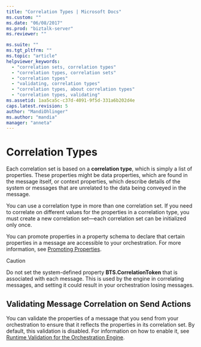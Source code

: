 ```yaml
---
title: "Correlation Types | Microsoft Docs"
ms.custom: ""
ms.date: "06/08/2017"
ms.prod: "biztalk-server"
ms.reviewer: ""

ms.suite: ""
ms.tgt_pltfrm: ""
ms.topic: "article"
helpviewer_keywords: 
  - "correlation sets, correlation types"
  - "correlation types, correlation sets"
  - "correlation types"
  - "validating, correlation types"
  - "correlation types, about correlation types"
  - "correlation types, validating"
ms.assetid: 1aa5ca5c-c37d-4091-9f5d-331a6b202d4e
caps.latest.revision: 5
author: "MandiOhlinger"
ms.author: "mandia"
manager: "anneta"
---
```

# Correlation Types
Each correlation set is based on a **correlation type**, which is simply a list of properties. These properties might be data properties, which are found in the message itself, or context properties, which describe details of the system or messages that are unrelated to the data being conveyed in the message.  
  
 You can use a correlation type in more than one correlation set. If you need to correlate on different values for the properties in a correlation type, you must create a new correlation set—each correlation set can be initialized only once.  
  
 You can promote properties in a property schema to declare that certain properties in a message are accessible to your orchestration. For more information, see [Promoting Properties](../core/promoting-properties.md).  
  
> [!CAUTION]
>  Do not set the system-defined property **BTS.CorrelationToken** that is associated with each message. This is used by the engine in correlating messages, and setting it could result in your orchestration losing messages.  
  
## Validating Message Correlation on Send Actions  
 You can validate the properties of a message that you send from your orchestration to ensure that it reflects the properties in its correlation set. By default, this validation is disabled. For information on how to enable it, see [Runtime Validation for the Orchestration Engine](../core/runtime-validation-for-the-orchestration-engine.md).